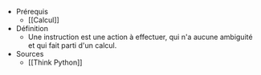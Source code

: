 - Prérequis
	- [[Calcul]]
- Définition
	-	Une instruction est une action à effectuer, qui n'a aucune ambiguité et qui fait parti d'un calcul.
- Sources
	- [[Think Python]]
